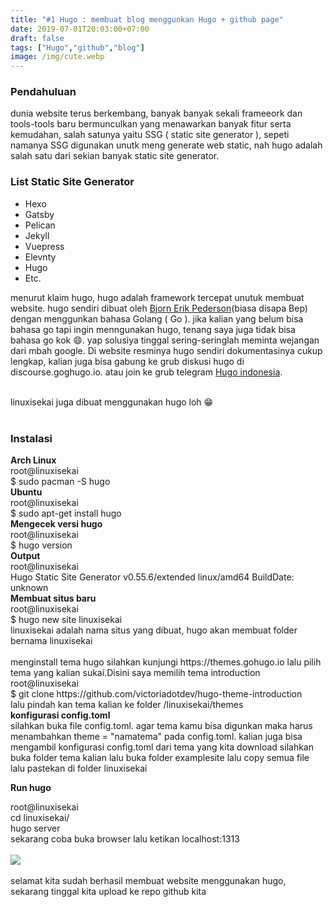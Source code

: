 ```yaml
---
title: "#1 Hugo : membuat blog menggunkan Hugo + github page"
date: 2019-07-01T20:03:00+07:00
draft: false
tags: ["Hugo","github","blog"]
image: /img/cute.webp
---
```

<h3>Pendahuluan</h3>
<p>
dunia website terus berkembang, banyak banyak sekali frameeork dan tools-tools baru bermunculkan yang menawarkan banyak fitur serta kemudahan, salah satunya yaitu SSG ( static site generator ), sepeti namanya SSG digunakan unutk meng generate web static, nah hugo adalah salah satu dari sekian banyak static site generator.
</p>
<h3>List Static Site Generator</h3>
<ul>
<li>Hexo</li>
<li>Gatsby</li>
<li>Pelican</li>
<li>Jekyll</li>
<li>Vuepress</li>
<li>Elevnty</li>
<li>Hugo</li>
<li>Etc.</li>
</ul>
menurut klaim hugo, hugo adalah framework tercepat unutuk membuat website. hugo sendiri dibuat oleh <a href="https://twitter.com/bepsays/">Bjorn Erik Pederson</a>(biasa disapa Bep) dengan menggunkan bahasa Golang ( Go ). jika kalian yang belum bisa bahasa go tapi ingin menngunakan hugo, tenang saya juga tidak bisa bahasa go kok 😄. yap solusiya tinggal sering-seringlah meminta wejangan dari mbah google. Di website resminya hugo sendiri dokumentasinya cukup lengkap, kalian juga bisa gabung ke grub diskusi hugo di discourse.goghugo.io. atau join ke grub telegram <a href="t.me/gohugoid">Hugo indonesia</a>.
</p>
<br/>
<div class="column has-background-dark has-text-danger">
linuxisekai juga dibuat menggunakan hugo loh 😁
</div>
<br/>
<h3>
Instalasi
</h3>
<strong>Arch Linux</strong>
<div class="message">
<div class="message-header">root@linuxisekai</div>
<div class="message-body">
$ sudo pacman -S hugo
</div>
</div>
<strong>Ubuntu</strong>
<div class="message">
<div class="message-header">root@linuxisekai</div>
<div class="message-body">
$ sudo apt-get install hugo
</div>
</div>
<strong>Mengecek versi hugo</strong>
<div class="message">
<div class="message-header">root@linuxisekai</div>
<div class="message-body">
$ hugo version
</div>
</div>
<strong>Output</strong>
<div class="message">
<div class="message-header">root@linuxisekai</div>
<div class="message-body">
Hugo Static Site Generator v0.55.6/extended linux/amd64 BuildDate: unknown
</div>
</div>
<strong>Membuat situs baru</strong>
<div class="message">
<div class="message-header">root@linuxisekai</div>
<div class="message-body">
$ hugo new site linuxisekai
</div>
</div>
linuxisekai adalah nama situs yang dibuat, hugo akan membuat folder bernama linuxisekai
<br/>

<br/>
<storng>
 menginstall tema hugo 
</strong>
silahkan kunjungi https://themes.gohugo.io lalu pilih tema yang kalian sukai.Disini saya memilih tema introduction
<div class="message">
<div class="message-header">root@linuxisekai</div>
<div class="message-body">
<div class="break">
$ git clone https://github.com/victoriadotdev/hugo-theme-introduction
</div>
</div>
</div>
lalu pindah kan tema kalian ke folder /linuxisekai/themes
<br/>
<strong>
 konfigurasi config.toml
</strong>
<br/>
silahkan buka file config.toml. agar tema kamu bisa digunkan maka harus menambahkan
theme = "namatema" pada config.toml.
kalian juga bisa mengambil konfigurasi config.toml dari tema yang kita download silahkan buka folder tema kalian lalu buka folder examplesite lalu copy semua file lalu pastekan di folder linuxisekai

<strong>Run hugo</strong>
<div class="message">
<div class="message-header">root@linuxisekai</div>
<div class="message-body">
cd linuxisekai/
<br/>
hugo server
</div>
</div>
sekarang coba buka browser lalu ketikan localhost:1313
<br/>
<br/>
<img src="/img/hugo-theme.webp" class="content-img">
<br/>
<br/>
selamat kita sudah berhasil membuat website menggunakan hugo, sekarang tinggal kita upload ke repo github kita